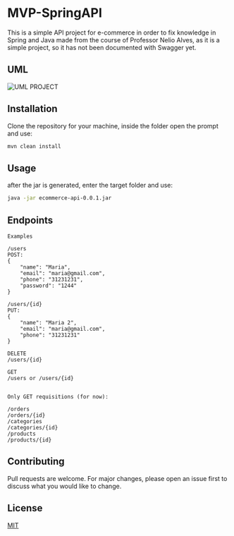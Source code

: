 # MVP-SpringAPI

This is a simple API project for e-commerce in order to fix knowledge in Spring and Java made from the course of Professor Nelio Alves, as it is a simple project, so it has not been documented with Swagger yet.

## UML

![UML PROJECT](https://i.imgur.com/im1w5IR.jpg)


## Installation

Clone the repository for your machine, inside the folder open the prompt and use:

```bash
mvn clean install
```

## Usage

after the jar is generated, enter the target folder and use:

```bash
java -jar ecommerce-api-0.0.1.jar
```

## Endpoints

```
Examples

/users
POST: 
{
    "name": "Maria",
    "email": "maria@gmail.com",
    "phone": "31231231",
    "password": "1244"
}

/users/{id}
PUT:
{
    "name": "Maria 2",
    "email": "maria@gmail.com",
    "phone": "31231231"
}

DELETE 
/users/{id}

GET
/users or /users/{id}


Only GET requisitions (for now):

/orders
/orders/{id}
/categories
/categories/{id}
/products
/products/{id}
```

## Contributing
Pull requests are welcome. For major changes, please open an issue first to discuss what you would like to change.


## License
[MIT](https://choosealicense.com/licenses/mit/)
